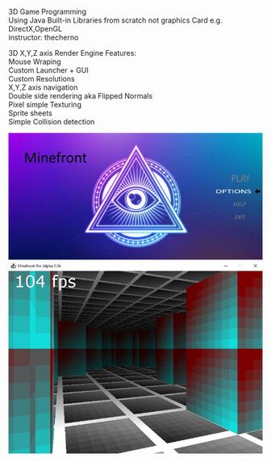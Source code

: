 3D Game Programming\
Using Java Built-in Libraries from scratch not graphics Card e.g. DirectX,OpenGL\
instructor: thecherno

3D X,Y,Z axis Render Engine
Features:\
Mouse Wraping\
Custom Launcher + GUI\
Custom Resolutions\
X,Y,Z axis navigation\
Double side rendering aka Flipped Normals\
Pixel simple Texturing\
Sprite sheets\
Simple Collision detection

<img src="resources/images/main.jpg" width="800">
<img src="resources/images/in_game_maze.jpg" width="800">
